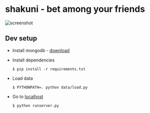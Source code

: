 # shakuni - bet among your friends

![screenshot](https://farm6.staticflickr.com/5039/14380894175_77ff29ff29_b.jpg)

## Dev setup

 * Install mongodb - [download](http://www.mongodb.org/downloads)

 * Install dependencies

    ```
    $ pip install -r requirements.txt
    ```

 * Load data

    ```
    $ PYTHONPATH=. python data/load.py
    ```

 *  Go to [localhost](http://localhost:5000)

    ```
    $ python runserver.py
    ```
